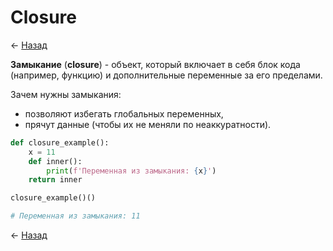 # Closure

← [Назад][back]

**Замыкание** (**closure**) - объект, который включает в себя блок кода (например, функцию) и дополнительные переменные
за его пределами.

Зачем нужны замыкания:

- позволяют избегать глобальных переменных,
- прячут данные (чтобы их не меняли по неаккуратности).

```python
def closure_example():
    x = 11
    def inner():
        print(f'Переменная из замыкания: {x}')
    return inner

closure_example()()

# Переменная из замыкания: 11
```

← [Назад][back]

[back]: <> "Назад к оглавлению"